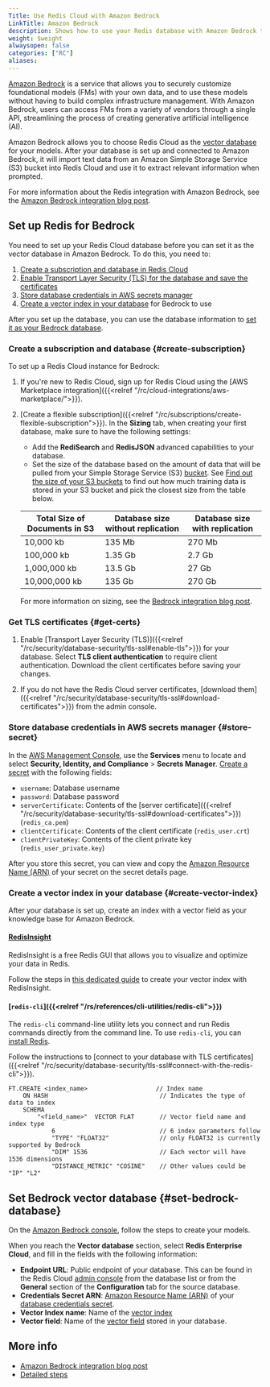 ```yaml
---
Title: Use Redis Cloud with Amazon Bedrock
LinkTitle: Amazon Bedrock 
description: Shows how to use your Redis database with Amazon Bedrock to customize foundational models.
weight: $weight
alwaysopen: false
categories: ["RC"]
aliases: 
---
```


[Amazon Bedrock](https://aws.amazon.com/bedrock/) is a service that allows you to securely customize foundational models (FMs) with your own data, and to use these models without having to build complex infrastructure management. With Amazon Bedrock, users can access FMs from a variety of vendors through a single API, streamlining the process of creating generative artificial intelligence (AI).

Amazon Bedrock allows you to choose Redis Cloud as the [vector database](https://redis.com/solutions/use-cases/vector-database/) for your models. After your database is set up and connected to Amazon Bedrock, it will import text data from an Amazon Simple Storage Service (S3) bucket into Redis Cloud and use it to extract relevant information when prompted.

For more information about the Redis integration with Amazon Bedrock, see the [Amazon Bedrock integration blog post](https://redis.com/blog/amazon-bedrock-integration-with-redis-enterprise/).

## Set up Redis for Bedrock

You need to set up your Redis Cloud database before you can set it as the vector database in Amazon Bedrock. To do this, you need to:

1. [Create a subscription and database in Redis Cloud](#create-subscription)
1. [Enable Transport Layer Security (TLS) for the database and save the certificates](#get-certs)
1. [Store database credentials in AWS secrets manager](#store-secret)
1. [Create a vector index in your database](#create-vector-index) for Bedrock to use

After you set up the database, you can use the database information to [set it as your Bedrock database](#set-bedrock-database).

### Create a subscription and database {#create-subscription}

To set up a Redis Cloud instance for Bedrock:

1. If you're new to Redis Cloud, sign up for Redis Cloud using the [AWS Marketplace integration]({{<relref "/rc/cloud-integrations/aws-marketplace/">}}). 

1. [Create a flexible subscription]({{<relref "/rc/subscriptions/create-flexible-subscription">}}). In the **Sizing** tab, when creating your first database, make sure to have the following settings:

    - Add the **RediSearch** and **RedisJSON** advanced capabilities to your database.
    - Set the size of the database based on the amount of data that will be pulled from your Simple Storage Service (S3) [bucket](https://docs.aws.amazon.com/AmazonS3/latest/userguide/creating-buckets-s3.html). See [Find out the size of your S3 buckets](https://aws.amazon.com/blogs/storage/find-out-the-size-of-your-amazon-s3-buckets/) to find out how much training data is stored in your S3 bucket and pick the closest size from the table below. 

    | Total Size of Documents in S3 | Database size without replication | Database size with replication |
    |-------------------------------|-----------------------------------|--------------------------------|
    | 10,000 kb                     | 135 Mb                             | 270 Mb                         |
    | 100,000 kb                    | 1.35 Gb                            | 2.7 Gb                         |
    | 1,000,000 kb                  | 13.5 Gb                              | 27 Gb                          |
    | 10,000,000 kb                 | 135 Gb                             | 270 Gb                         |

    For more information on sizing, see the [Bedrock integration blog post](https://redis.com/blog/amazon-bedrock-integration-with-redis-enterprise#right-size-your-database-for-amazon-bedrock).

### Get TLS certificates {#get-certs}

1. Enable [Transport Layer Security (TLS)]({{<relref "/rc/security/database-security/tls-ssl#enable-tls">}}) for your database. Select **TLS client authentication** to require client authentication. Download the client certificates before saving your changes.

1. If you do not have the Redis Cloud server certificates, [download them]({{<relref "/rc/security/database-security/tls-ssl#download-certificates">}}) from the admin console.

### Store database credentials in AWS secrets manager {#store-secret}

In the [AWS Management Console](https://console.aws.amazon.com/), use the **Services** menu to locate and select **Security, Identity, and Compliance** > **Secrets Manager**. [Create a secret](https://docs.aws.amazon.com/secretsmanager/latest/userguide/create_secret.html) with the following fields:

- `username`: Database username
- `password`: Database password
- `serverCertificate`: Contents of the [server certificate]({{<relref "/rc/security/database-security/tls-ssl#download-certificates">}}) (`redis_ca.pem`)
- `clientCertificate`: Contents of the client certificate (`redis_user.crt`)
- `clientPrivateKey`: Contents of the client private key (`redis_user_private.key`)

After you store this secret, you can view and copy the [Amazon Resource Name (ARN)](https://docs.aws.amazon.com/secretsmanager/latest/userguide/reference_iam-permissions.html#iam-resources) of your secret on the secret details page. 

### Create a vector index in your database {#create-vector-index}

After your database is set up, create an index with a vector field as your knowledge base for Amazon Bedrock.

#### [RedisInsight](https://redis.io/docs/ui/insight/)

RedisInsight is a free Redis GUI that allows you to visualize and optimize your data in Redis. 

Follow the steps in [this dedicated guide](https://github.com/RedisVentures/aws-redis-bedrock-stack/blob/main/docs/vector-index-creation.md) to create your vector index with RedisInsight.

#### [`redis-cli`]({{<relref "/rs/references/cli-utilities/redis-cli">}})

The `redis-cli` command-line utility lets you connect and run Redis commands directly from the command line. To use `redis-cli`, you can [install Redis](https://redis.io/docs/getting-started/).

Follow the instructions to [connect to your database with TLS certificates]({{<relref "/rc/security/database-security/tls-ssl#connect-with-the-redis-cli">}}).

```text
FT.CREATE <index_name>                   // Index name
    ON HASH                               // Indicates the type of data to index
    SCHEMA
        "<field_name>"  VECTOR FLAT       // Vector field name and index type
            6                             // 6 index parameters follow
            "TYPE" "FLOAT32"              // only FLOAT32 is currently supported by Bedrock
            "DIM" 1536                    // Each vector will have 1536 dimensions
            "DISTANCE_METRIC" "COSINE"    // Other values could be "IP" "L2"
```

## Set Bedrock vector database {#set-bedrock-database}

On the [Amazon Bedrock console](https://aws.amazon.com/bedrock/), follow the steps to create your models.

When you reach the **Vector database** section, select **Redis Enterprise Cloud**, and fill in the fields with the following information:

- **Endpoint URL**: Public endpoint of your database. This can be found in the Redis Cloud [admin console](https://app.redislabs.com/) from the database list or from the **General** section of the **Configuration** tab for the source database.
- **Credentials Secret ARN**: [Amazon Resource Name (ARN)](https://docs.aws.amazon.com/secretsmanager/latest/userguide/reference_iam-permissions.html#iam-resources) of your [database credentials secret](#store-database-credentials-in-an-amazon-secret).
- **Vector Index name**: Name of the [vector index](#create-vector-index) 
- **Vector field**: Name of the [vector field](#create-vector-index) stored in your database.

## More info

- [Amazon Bedrock integration blog post](https://redis.com/blog/amazon-bedrock-integration-with-redis-enterprise/)
- [Detailed steps](https://github.com/RedisVentures/aws-redis-bedrock-stack/blob/main/README.md)
